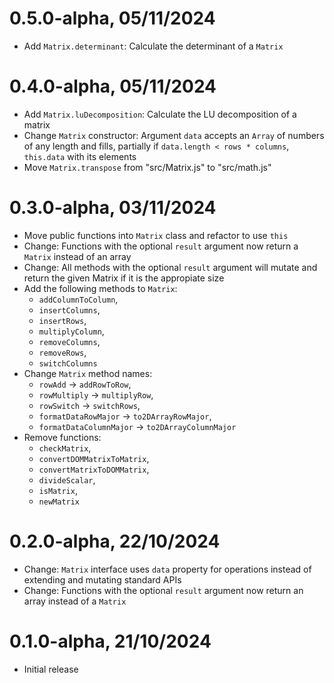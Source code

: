 # 0.5.0-alpha, 05/11/2024
* Add `Matrix.determinant`: Calculate the determinant of a `Matrix`

# 0.4.0-alpha, 05/11/2024
* Add `Matrix.luDecomposition`: Calculate the LU decomposition of a matrix
* Change `Matrix` constructor: Argument `data` accepts an `Array` of numbers of any length and fills, partially if `data.length < rows * columns`, `this.data` with its elements
* Move `Matrix.transpose` from "src/Matrix.js" to "src/math.js"

# 0.3.0-alpha, 03/11/2024
* Move public functions into `Matrix` class and refactor to use `this`
* Change: Functions with the optional `result` argument now return a `Matrix` instead of an array
* Change: All methods with the optional `result` argument will mutate and return the given Matrix if it is the appropiate size
* Add the following methods to `Matrix`:
  * `addColumnToColumn`,
  * `insertColumns`,
  * `insertRows`,
  * `multiplyColumn`,
  * `removeColumns`,
  * `removeRows`,
  * `switchColumns`
* Change `Matrix` method names:
  * `rowAdd` -> `addRowToRow`,
  * `rowMultiply` -> `multiplyRow`,
  * `rowSwitch` -> `switchRows`,
  * `formatDataRowMajor` -> `to2DArrayRowMajor`,
  * `formatDataColumnMajor` -> `to2DArrayColumnMajor`
* Remove functions:
  * `checkMatrix`,
  * `convertDOMMatrixToMatrix`,
  * `convertMatrixToDOMMatrix`,
  * `divideScalar`,
  * `isMatrix`,
  * `newMatrix`

# 0.2.0-alpha, 22/10/2024
* Change: `Matrix` interface uses `data` property for operations instead of extending and mutating standard APIs
* Change: Functions with the optional `result` argument now return an array instead of a `Matrix`

# 0.1.0-alpha, 21/10/2024
* Initial release